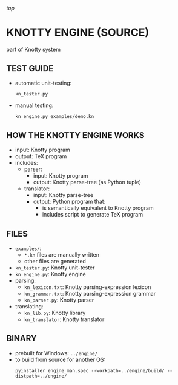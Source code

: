 <h6>top

# KNOTTY ENGINE (SOURCE)
part of Knotty system

## TEST GUIDE
- automatic unit-testing:
  ```
  kn_tester.py

  ```
- manual testing:
  ```
  kn_engine.py examples/demo.kn

  ```

## HOW THE KNOTTY ENGINE WORKS
- input: Knotty program
- output: TeX program
- includes:
  - parser:
    - input: Knotty program
    - output: Knotty parse-tree (as Python tuple)
  - translator:
    - input: Knotty parse-tree
    - output: Python program that:
      - is semantically equivalent to Knotty program
      - includes script to generate TeX program

## FILES
- `examples/`:
  - `*.kn` files are manually written
  - other files are generated
- `kn_tester.py`: Knotty unit-tester
- `kn_engine.py`: Knotty engine
- parsing:
  - `kn_lexicon.txt`: Knotty parsing-expression lexicon
  - `kn_grammar.txt`: Knotty parsing-expression grammar
  - `kn_parser.py`: Knotty parser
- translating:
  - `kn_lib.py`: Knotty library
  - `kn_translator`: Knotty translator

## BINARY
- prebuilt for Windows: `../engine/`
- to build from source for another OS:
  ```
  pyinstaller engine_man.spec --workpath=../engine/build/ --distpath=../engine/

  ```
